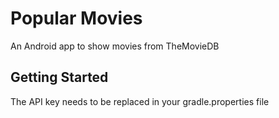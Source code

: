# Popular Movies

An Android app to show movies from TheMovieDB

## Getting Started

The API key needs to be replaced in your gradle.properties file

